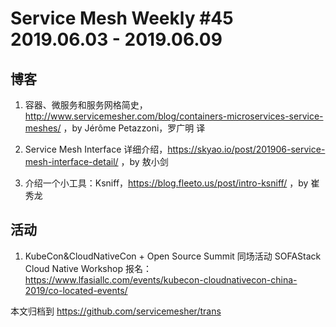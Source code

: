 # Service Mesh Weekly #45 2019.06.03 - 2019.06.09

## 博客

1. 容器、微服务和服务网格简史，http://www.servicemesher.com/blog/containers-microservices-service-meshes/ ，by Jérôme Petazzoni，罗广明 译

2. Service Mesh Interface 详细介绍，https://skyao.io/post/201906-service-mesh-interface-detail/ ，by 敖小剑

3. 介绍一个小工具：Ksniff，https://blog.fleeto.us/post/intro-ksniff/ ，by 崔秀龙

## 活动

1. KubeCon&CloudNativeCon + Open Source Summit 同场活动 SOFAStack Cloud Native Workshop 报名：https://www.lfasiallc.com/events/kubecon-cloudnativecon-china-2019/co-located-events/

本文归档到 https://github.com/servicemesher/trans
